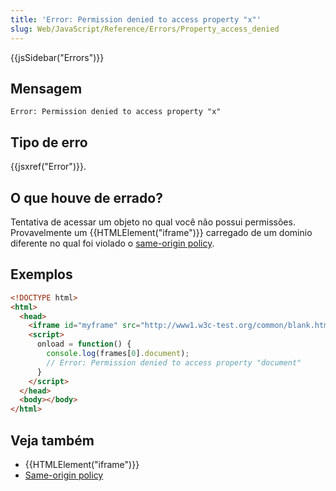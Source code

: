 ```yaml
---
title: 'Error: Permission denied to access property "x"'
slug: Web/JavaScript/Reference/Errors/Property_access_denied
---
```

{{jsSidebar("Errors")}}

## Mensagem

```
Error: Permission denied to access property "x"
```

## Tipo de erro

{{jsxref("Error")}}.

## O que houve de errado?

Tentativa de acessar um objeto no qual você não possui permissões. Provavelmente um {{HTMLElement("iframe")}} carregado de um dominio diferente no qual foi violado o [same-origin policy](/pt-BR/docs/Web/Security/Same-origin_policy).

## Exemplos

```html
<!DOCTYPE html>
<html>
  <head>
    <iframe id="myframe" src="http://www1.w3c-test.org/common/blank.html"></iframe>
    <script>
      onload = function() {
        console.log(frames[0].document);
        // Error: Permission denied to access property "document"
      }
    </script>
  </head>
  <body></body>
</html>
```

## Veja também

- {{HTMLElement("iframe")}}
- [Same-origin policy](/pt-BR/docs/Web/Security/Same-origin_policy)
